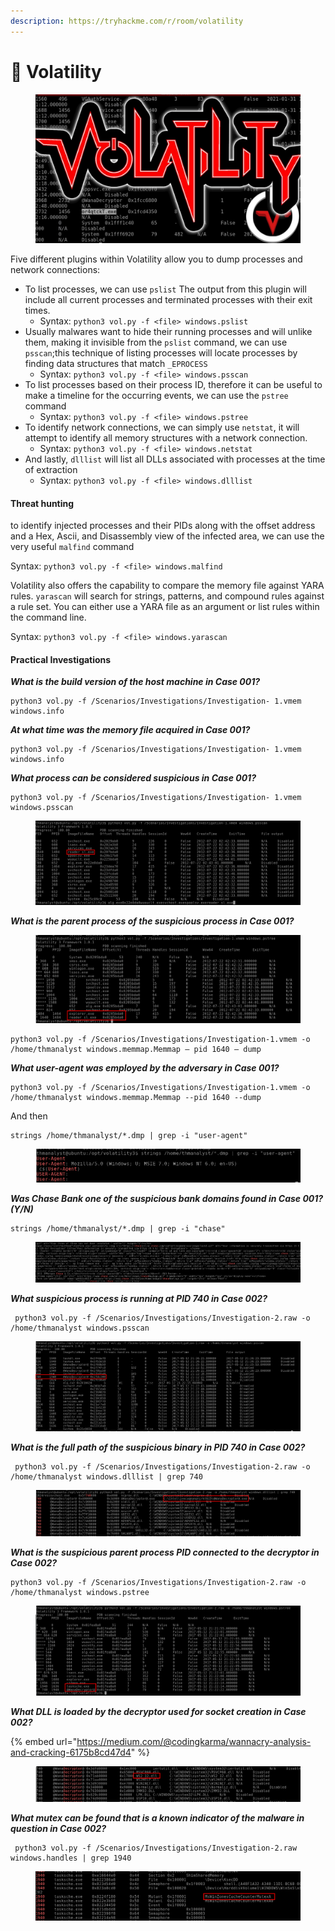 ```yaml
---
description: https://tryhackme.com/r/room/volatility
---
```


# 🏐 Volatility

<figure><img src="../../../../.gitbook/assets/image (11) (1) (1).png" alt=""><figcaption></figcaption></figure>

Five different plugins within Volatility allow you to dump processes and network connections:

* To list processes, we can use `pslist` The output from this plugin will include all current processes and terminated processes with their exit times.
  * Syntax: `python3 vol.py -f <file> windows.pslist`
* Usually malwares want to hide their running processes and will unlike them, making it invisible from the `pslist` command, we can use `psscan`;this technique of listing processes will locate processes by finding data structures that match `_EPROCESS`
  * Syntax: `python3 vol.py -f <file> windows.psscan`
* To list processes based on their process ID, therefore it can be useful to make a timeline for the occurring events, we can use the `pstree` command
  * Syntax: `python3 vol.py -f <file> windows.pstree`
* To identify network connections, we can simply use `netstat`, it will attempt to identify all memory structures with a network connection.
  * Syntax: `python3 vol.py -f <file> windows.netstat`
* And lastly, `dlllist` will list all DLLs associated with processes at the time of extraction
  * Syntax: `python3 vol.py -f <file> windows.dlllist`

#### Threat hunting

to identify injected processes and their PIDs along with the offset address and a Hex, Ascii, and Disassembly view of the infected area, we can use the very useful `malfind` command

Syntax: `python3 vol.py -f <file> windows.malfind`

Volatility also offers the capability to compare the memory file against YARA rules. `yarascan` will search for strings, patterns, and compound rules against a rule set. You can either use a YARA file as an argument or list rules within the command line.

Syntax: `python3 vol.py -f <file> windows.yarascan`

#### Practical Investigations

_**What is the build version of the host machine in Case 001?**_

```
python3 vol.py -f /Scenarios/Investigations/Investigation- 1.vmem windows.info
```

_**At what time was the memory file acquired in Case 001?**_

```
python3 vol.py -f /Scenarios/Investigations/Investigation- 1.vmem windows.info
```

_**What process can be considered suspicious in Case 001?**_

```
python3 vol.py -f /Scenarios/Investigations/Investigation- 1.vmem windows.psscan
```

<figure><img src="../../../../.gitbook/assets/image (12) (1) (1).png" alt=""><figcaption></figcaption></figure>

_**What is the parent process of the suspicious process in Case 001?**_

<figure><img src="../../../../.gitbook/assets/image (13) (1) (1).png" alt=""><figcaption></figcaption></figure>

```
python3 vol.py -f /Scenarios/Investigations/Investigation-1.vmem -o /home/thmanalyst windows.memmap.Memmap — pid 1640 — dump
```

_**What user-agent was employed by the adversary in Case 001?**_

```
python3 vol.py -f /Scenarios/Investigations/Investigation-1.vmem -o /home/thmanalyst windows.memmap.Memmap --pid 1640 --dump
```

And then&#x20;

```
strings /home/thmanalyst/*.dmp | grep -i "user-agent"
```

<figure><img src="../../../../.gitbook/assets/image (14) (1).png" alt=""><figcaption></figcaption></figure>

_**Was Chase Bank one of the suspicious bank domains found in Case 001? (Y/N)**_

```
strings /home/thmanalyst/*.dmp | grep -i "chase"
```

<figure><img src="../../../../.gitbook/assets/image (15) (1).png" alt=""><figcaption></figcaption></figure>

_**What suspicious process is running at PID 740 in Case 002?**_

```
 python3 vol.py -f /Scenarios/Investigations/Investigation-2.raw -o /home/thmanalyst windows.psscan
```

<figure><img src="../../../../.gitbook/assets/image (16) (1).png" alt=""><figcaption></figcaption></figure>

_**What is the full path of the suspicious binary in PID 740 in Case 002?**_

```
 python3 vol.py -f /Scenarios/Investigations/Investigation-2.raw -o /home/thmanalyst windows.dlllist | grep 740
```

<figure><img src="../../../../.gitbook/assets/image (17).png" alt=""><figcaption></figcaption></figure>

_**What is the suspicious parent process PID connected to the decryptor in Case 002?**_

```
python3 vol.py -f /Scenarios/Investigations/Investigation-2.raw -o /home/thmanalyst windows.pstree
```

<figure><img src="../../../../.gitbook/assets/image (18).png" alt=""><figcaption></figcaption></figure>

_**What DLL is loaded by the decryptor used for socket creation in Case 002?**_

{% embed url="https://medium.com/@codingkarma/wannacry-analysis-and-cracking-6175b8cd47d4" %}

<figure><img src="../../../../.gitbook/assets/image (19).png" alt=""><figcaption></figcaption></figure>

_**What mutex can be found that is a known indicator of the malware in question in Case 002?**_

```
 python3 vol.py -f /Scenarios/Investigations/Investigation-2.raw windows.handles | grep 1940
```

<figure><img src="../../../../.gitbook/assets/image (20).png" alt=""><figcaption></figcaption></figure>
